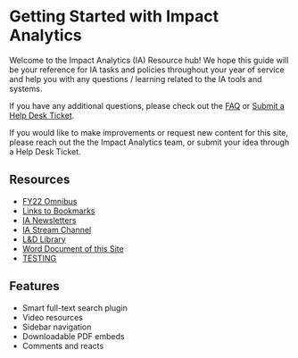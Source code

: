 # Getting Started with Impact Analytics

Welcome to the Impact Analytics (IA) Resource hub! We hope this guide will be your reference for IA tasks and policies throughout your year of service and help you with any questions / learning related to the IA tools and systems.

If you have any additional questions, please check out the [FAQ](faq.md) or [Submit a Help Desk Ticket](https://cityyear.sharepoint.com/teams/lax/SitePages/CYLA%20Help%20Desk.aspx).

If you would like to make improvements or request new content for this site, please reach out the the Impact Analytics team, or submit your idea through a Help Desk Ticket.

## Resources

- [FY22 Omnibus](https://bit.ly/2SAPhBr)
- [Links to Bookmarks](bookmarks.md)
- [IA Newsletters](https://bit.ly/3A1kvSV)
- [IA Stream Channel](https://bit.ly/3A9gHiJ)
- [L&D Library](https://cityyear.sharepoint.com/teams/lax/LandD/SitePages/Home.aspx)
- [Word Document of this Site](https://bit.ly/3qGDPkn)
- [TESTING](test.md)

## Features
- Smart full-text search plugin
- Video resources
- Sidebar navigation
- Downloadable PDF embeds
- Comments and reacts 